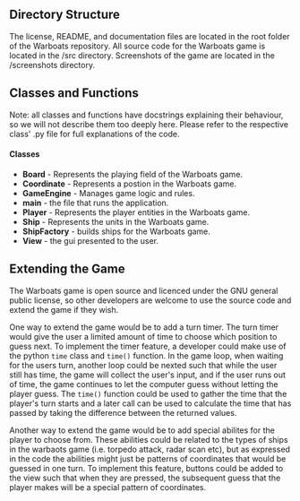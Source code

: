 ## Directory Structure

  The license, README, and documentation files are located in the root folder of the Warboats repository.
  All source code for the Warboats game is located in the /src directory.
  Screenshots of the game are located in the /screenshots directory.

## Classes and Functions

Note: all classes and functions have docstrings explaining their behaviour, so we will not describe them too deeply here. Please refer to the respective class' .py file for full explanations of the code.

#### Classes

- **Board** - Represents the playing field of the Warboats game.
- **Coordinate** - Represents a postion in the Warboats game.
- **GameEngine** - Manages game logic and rules.
- **main** - the file that runs the application.
- **Player** - Represents the player entities in the Warboats game.
- **Ship** - Represents the units in the Warboats game.
- **ShipFactory** - builds ships for the Warboats game.
- **View** - the gui presented to the user.

## Extending the Game

  The Warboats game is open source and licenced under the GNU general public license, so other developers are welcome to use the source code and extend the game if they wish.

  One way to extend the game would be to add a turn timer. The turn timer would give the user a limited amount of time to choose which position to guess next. To implement the timer feature, a developer could make use of the python ```time``` class and ```time()``` function. In the game loop, when waiting for the users turn, another loop could be nexted such that while the user still has time, the game will collect the user's input, and if the user runs out of time, the game continues to let the computer guess without letting the player guess. The ```time()``` function could be used to gather the time that the player's turn starts and a later call can be used to calculate the time that has passed by taking the difference between the returned values.

  Another way to extend the game would be to add special abilites for the player to choose from. These abilities could be related to the types of ships in the warbaots game (i.e. torpedo attack, radar scan etc), but as expressed in the code the abilities might just be patterns of coordinates that would be guessed in one turn. To implement this feature, buttons could be added to the view such that when they are pressed, the subsequent guess that the player makes will be a special pattern of coordinates.

